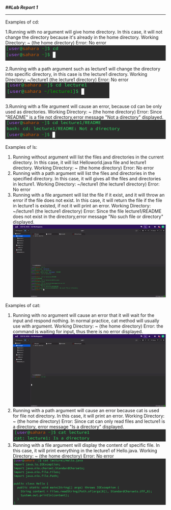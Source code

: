 ***##Lab Report 1***
***
Examples of cd:

1.Running with no argument will give home directory. In this case, it will not change the directory because it's already in the home directory. 
Working Directory: ~ (the home directory)
Error: No error
![image](cd_1.png)

2.Running with a path argument such as lecture1 will change the directory into specific directory, in this case is the lecture1 directory. 
Working Directory: ~/lecture1 (the lecture1 directory)
Error: No error
![image](cd_2.png)

3.Running with a file argument will cause an error, because cd can be only used as directories. 
Working Directory: ~ (the home directory)
Error:  Since "README" is a file not directory,error message "Not a directory" displayed.
![image](cd_3.png)


Examples of ls:
1. Running without argument will list the files and directories in the current directory. In this case, it will list Helloworld.java file and lecture1 directory.
Working Directory: ~ (the home directory)
Error: No error
2. Running with a path argument will list the files and directories in the specified directory. In this case, it will gives all the files and directories in lecture1.
Working Directory: ~/lecture1 (the lecture1 directory)
Error: No error
3. Running with a file argument will list the file if it exist, and it will throw an error if the file does not exist. In this case, it will return the file if the file in lecture1 is existed, if not it will print an error.
Working Directory: ~/lecture1 (the lecture1 directory)
Error: Since the file lecture1/README does not exist in the directory,error message "No such file or directory" displayed.
![image](ls.png)



Examples of cat:
1. Running with no argument will cause an error that it will wait for the input and respond nothing. In normal practice, cat method will usually use with argument. 
Working Directory: ~ (the home directory)
Error: the command is waiting for input, thus there is no error displayed. 
 ![image](cat_1.png)
2. Running with a path argument will cause an error because cat is used for file not directory. In this case, it will print an error.
Working Directory: ~ (the home directory)
Error: Since cat can only read files and lecture1 is a directory, error message "Is a directory" displayed.
 ![image](cat_2.png)
3. Running with a file argument will display the content of specific file. In this case, it will print everything in the lecture1 of Hello.java.
Working Directory: ~ (the home directory)
Error: No error
![image](cat_3.png)

